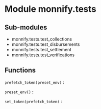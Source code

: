 Module monnify.tests
====================

Sub-modules
-----------
* monnify.tests.test_collections
* monnify.tests.test_disbursements
* monnify.tests.test_settlement
* monnify.tests.test_verifications

Functions
---------

`prefetch_token(preset_env)`
:   

`preset_env()`
:   

`set_token(prefetch_token)`
: